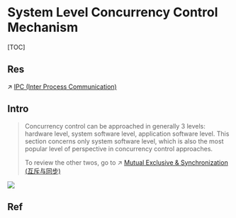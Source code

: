# System Level Concurrency Control Mechanism

[TOC]



## Res
↗ [IPC (Inter Process Communication)](../../IPC%20(Inter%20Process%20Communication)/IPC%20(Inter%20Process%20Communication).md)



## Intro
> Concurrency control can be approached in generally 3 levels: hardware level, system software level, application software level. This section concerns only system software level, which is also the most popular level of perspective in concurrency control approaches. 
> 
> To review the other twos, go to ↗ [Mutual Exclusive & Synchronization (互斥与同步)](../Mutual%20Exclusive%20&%20Synchronization%20(互斥与同步).md)


![](../../../../../../../../Assets/Pics/Screenshot%202023-06-11%20at%207.37.20%20PM.png)



## Ref
[👍 操作系统-进程互斥和同步]: https://mikeblog.top/2018/11/18/操作系统-进程互斥和同步-2018-11-18/
[👍 进程同步 进程互斥 软件和硬件实现方式 信号量机制 信号量机制实现进程同步，进程互斥，前驱关系 - 享受生活的文章 - 知乎]: https://zhuanlan.zhihu.com/p/56159336
